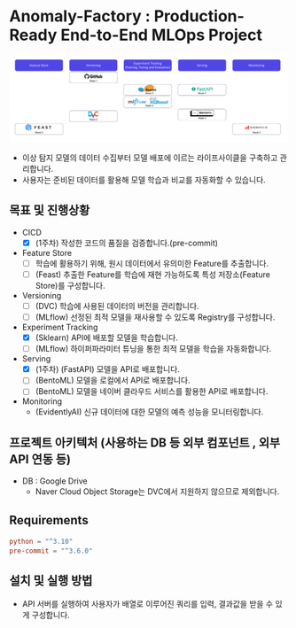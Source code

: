 # Anomaly-Factory : Production-Ready End-to-End MLOps Project
![using_mlops_tools](assets/using_mlops_tools.png)  

* 이상 탐지 모델의 데이터 수집부터 모델 배포에 이르는 라이프사이클을 구축하고 관리합니다.
* 사용자는 준비된 데이터를 활용해 모델 학습과 비교를 자동화할 수 있습니다.

## 목표 및 진행상황
* CICD
  * [x] (1주차) 작성한 코드의 품질을 검증합니다.(pre-commit)
* Feature Store
  * [ ] 학습에 활용하기 위해, 원시 데이터에서 유의미한 Feature를 추출합니다.
  * [ ] (Feast) 추출한 Feature를 학습에 재현 가능하도록 특성 저장소(Feature Store)를 구성합니다.
* Versioning 
  * [ ] (DVC) 학습에 사용된 데이터의 버전을 관리합니다.
  * [ ] (MLflow) 선정된 최적 모델을 재사용할 수 있도록 Registry를 구성합니다.
* Experiment Tracking
  * [x] (Sklearn) API에 배포할 모델을 학습합니다.
  * [ ] (MLflow) 하이퍼파라미터 튜닝을 통한 최적 모델을 학습을 자동화합니다.
* Serving
  * [x] (1주차) (FastAPI) 모델을 API로 배포합니다.
  * [ ] (BentoML) 모델을 로컬에서 API로 배포합니다.
  * [ ] (BentoML) 모델을 네이버 클라우드 서비스를 활용한 API로 배포합니다.
* Monitoring
  * (EvidentlyAI) 신규 데이터에 대한 모델의 예측 성능을 모니터링합니다.
## 프로젝트 아키텍처 (사용하는 DB 등 외부 컴포넌트 , 외부 API 연동 등)
* DB : Google Drive
  * Naver Cloud Object Storage는 DVC에서 지원하지 않으므로 제외합니다.
## Requirements
```toml
python = "^3.10"
pre-commit = "^3.6.0"
```
## 설치 및 실행 방법
* API 서버를 실행하여 사용자가 배열로 이루어진 쿼리를 입력, 결과값을 받을 수 있게 구성합니다.
